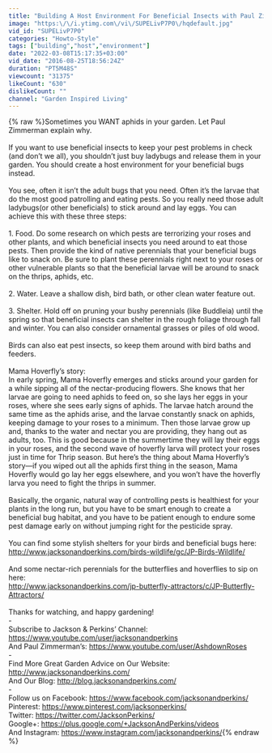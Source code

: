 ```yaml
---
title: "Building A Host Environment For Beneficial Insects with Paul Zimmerman"
image: "https:\/\/i.ytimg.com\/vi\/SUPELivP7P0\/hqdefault.jpg"
vid_id: "SUPELivP7P0"
categories: "Howto-Style"
tags: ["building","host","environment"]
date: "2022-03-08T15:17:35+03:00"
vid_date: "2016-08-25T18:56:24Z"
duration: "PT5M48S"
viewcount: "31375"
likeCount: "630"
dislikeCount: ""
channel: "Garden Inspired Living"
---
```

{% raw %}Sometimes you WANT aphids in your garden. Let Paul Zimmerman explain why.<br /><br />If you want to use beneficial insects to keep your pest problems in check (and don’t we all), you shouldn’t just buy ladybugs and release them in your garden. You should create a host environment for your beneficial bugs instead.<br /><br />You see, often it isn’t the adult bugs that you need. Often it’s the larvae that do the most good patrolling and eating pests. So you really need those adult ladybugs(or other beneficials) to stick around and lay eggs. You can achieve this with these three steps:<br /><br />1.      Food. Do some research on which pests are terrorizing your roses and other plants, and which beneficial insects you need around to eat those pests. Then provide the kind of native perennials that your beneficial bugs like to snack on. Be sure to plant these perennials right next to your roses or other vulnerable plants so that the beneficial larvae will be around to snack on the thrips, aphids, etc.<br /><br />2.      Water. Leave a shallow dish, bird bath, or other clean water feature out.<br /><br />3.      Shelter. Hold off on pruning your bushy perennials (like Buddleia) until the spring so that beneficial insects can shelter in the rough foliage through fall and winter. You can also consider ornamental grasses or piles of old wood.<br /><br />Birds can also eat pest insects, so keep them around with bird baths and feeders.<br /><br />Mama Hoverfly’s story:<br />In early spring, Mama Hoverfly emerges and sticks around your garden for a while sipping all of the nectar-producing flowers. She knows that her larvae are going to need aphids to feed on, so she lays her eggs in your roses, where she sees early signs of aphids. The larvae hatch around the same time as the aphids arise, and the larvae constantly snack on aphids, keeping damage to your roses to a minimum. Then those larvae grow up and, thanks to the water and nectar you are providing, they hang out as adults, too. This is good because in the summertime they will lay their eggs in your roses, and the second wave of hoverfly larva will protect your roses just in time for Thrip season. But here’s the thing about Mama Hoverfly’s story—if you wiped out all the aphids first thing in the season, Mama Hoverfly would go lay her eggs elsewhere, and you won’t have the hoverfly larva you need to fight the thrips in summer. <br /><br />Basically, the organic, natural way of controlling pests is healthiest for your plants in the long run, but you have to be smart enough to create a beneficial bug habitat, and you have to be patient enough to endure some pest damage early on without jumping right for the pesticide spray.<br /><br />You can find some stylish shelters for your birds and beneficial bugs here: <a rel="nofollow" target="blank" href="http://www.jacksonandperkins.com/birds-wildlife/gc/JP-Birds-Wildlife/">http://www.jacksonandperkins.com/birds-wildlife/gc/JP-Birds-Wildlife/</a><br /><br />And some nectar-rich perennials for the butterflies and hoverflies to sip on here:<br /><a rel="nofollow" target="blank" href="http://www.jacksonandperkins.com/jp-butterfly-attractors/c/JP-Butterfly-Attractors/">http://www.jacksonandperkins.com/jp-butterfly-attractors/c/JP-Butterfly-Attractors/</a><br /><br />Thanks for watching, and happy gardening!<br />-<br />Subscribe to Jackson &amp; Perkins’ Channel: <a rel="nofollow" target="blank" href="https://www.youtube.com/user/jacksonandperkins">https://www.youtube.com/user/jacksonandperkins</a><br />And Paul Zimmerman’s: <a rel="nofollow" target="blank" href="https://www.youtube.com/user/AshdownRoses">https://www.youtube.com/user/AshdownRoses</a><br />-<br />Find More Great Garden Advice on Our Website: <a rel="nofollow" target="blank" href="http://www.jacksonandperkins.com/">http://www.jacksonandperkins.com/</a><br />And Our Blog: <a rel="nofollow" target="blank" href="http://blog.jacksonandperkins.com/">http://blog.jacksonandperkins.com/</a><br />-<br />Follow us on Facebook: <a rel="nofollow" target="blank" href="https://www.facebook.com/jacksonandperkins/">https://www.facebook.com/jacksonandperkins/</a><br />Pinterest: <a rel="nofollow" target="blank" href="https://www.pinterest.com/jacksonperkins/">https://www.pinterest.com/jacksonperkins/</a><br />Twitter: <a rel="nofollow" target="blank" href="https://twitter.com/JacksonPerkins/">https://twitter.com/JacksonPerkins/</a><br />Google+: <a rel="nofollow" target="blank" href="https://plus.google.com/+JacksonAndPerkins/videos">https://plus.google.com/+JacksonAndPerkins/videos</a><br />And Instagram: <a rel="nofollow" target="blank" href="https://www.instagram.com/jacksonandperkins/">https://www.instagram.com/jacksonandperkins/</a>{% endraw %}
